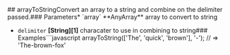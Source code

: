 <!-- Generated by documentation.js. Update this documentation by updating the source code. -->## arrayToStringConvert an array to a string and combine on the delimiter passed.### Parameters*   `array` **AnyArray** array to convert to string
*   `delimiter` **[String][1]** characater to use in  combining to string### Examples```javascript
arrayToString(['The', 'quick', 'brown'], '-');
// => 'The-brown-fox'
```Returns **[String][1]** Returns a string from the array.**Meta***   **version**: 1.0.0[1]: https://developer.mozilla.org/docs/Web/JavaScript/Reference/Global_Objects/String
